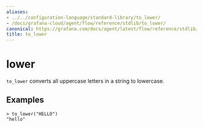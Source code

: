 ```yaml
---
aliases:
- ../../configuration-language/standard-library/to_lower/
- /docs/grafana-cloud/agent/flow/reference/stdlib/to_lower/
canonical: https://grafana.com/docs/agent/latest/flow/reference/stdlib/to_lower/
title: to_lower
---
```


# lower

`to_lower` converts all uppercase letters in a string to lowercase.

## Examples

```river
> to_lower("HELLO")
"hello"
```
